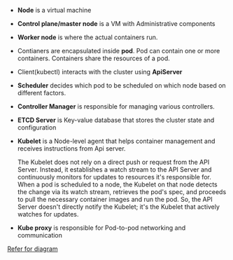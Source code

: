 - **Node** is a virtual machine
- **Control plane/master node** is a VM with Administrative components
- **Worker node** is where the actual containers run.
- Contianers are encapsulated inside **pod**. Pod can contain one or more containers. Containers share  the resources of a pod.


-  Client(kubectl) interacts with the cluster using **ApiServer** 
- **Scheduler** decides which pod to be scheduled on which node based on different factors.
- **Controller Manager** is responsible for managing various controllers.

- **ETCD Server** is Key-value database that stores the cluster state and configuration

- **Kubelet** is a Node-level agent that helps container management and receives instructions from Api server.

    The Kubelet does not rely on a direct push or request from the API Server. Instead, it establishes a watch stream to the API Server and continuously monitors for updates to resources it's responsible for. When a pod is scheduled to a node, the Kubelet on that node detects the change via its watch stream, retrieves the pod's spec, and proceeds to pull the necessary container images and run the pod. So, the API Server doesn't directly notify the Kubelet; it's the Kubelet that actively watches for updates.

- **Kube proxy** is responsible for  Pod-to-pod networking and communication

[Refer for diagram](https://github.com/piyushsachdeva/CKA-2024/tree/main/Resources/Day05#apiserver---client-interacts-with-the-cluster-using-apiserver)
